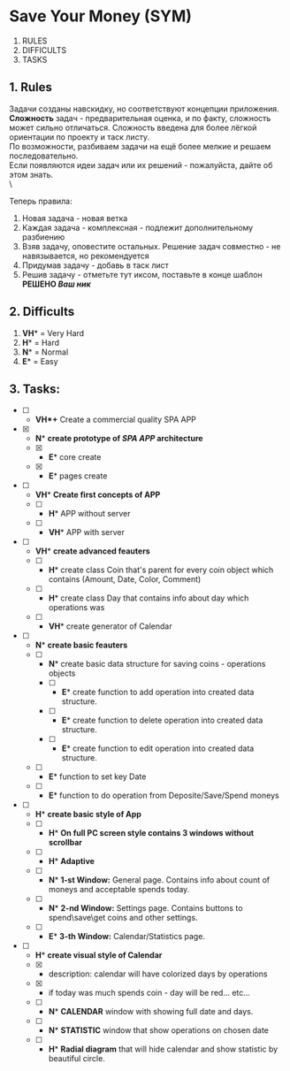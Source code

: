 # Save Your Money (SYM)

1. RULES
2. DIFFICULTS
3. TASKS

## 1. Rules

Задачи созданы навскидку, но соответствуют концепции приложения.
\
**Сложность** задач - предварительная оценка, и по факту, сложность может сильно отличаться.
Сложность введена для более лёгкой ориентации по проекту и таск листу.
\
По возможности, разбиваем задачи на ещё более мелкие и решаем последовательно.
\
Если появляются идеи задач или их решений - пожалуйста, дайте об этом знать.
\
\

Теперь правила:
1. Новая задача - новая ветка
2. Каждая задача - комплексная - подлежит дополнительному разбиению
3. Взяв задачу, оповестите остальных. Решение задач совместно - не навязывается, но рекомендуется
4. Придумав задачу - добавь в таск лист
5. Решив задачу - отметьте тут иксом, поставьте в конце шаблон **РЕШЕНО _Ваш ник_**

## 2. Difficults

1. **VH**\* = Very Hard
2. **H**\* = Hard
3. **N**\* = Normal
4. **E**\* = Easy

## 3. Tasks:

- [ ] - **VH\*+** Сreate a commercial quality SPA APP

- [x] - **N**\* **create prototype of _SPA APP_ architecture**
  - [x] - **E**\* core create
  - [x] - **E**\* pages create

- [ ] - **VH**\* **Create first concepts of APP**
  - [ ] - **H**\* APP without server
  - [ ] - **VH**\* APP with server

- [ ] - **VH**\* **create advanced feauters**
  - [ ] - **H**\* create class Coin that's parent for every coin object which contains (Amount, Date, Color, Comment)
  - [ ] - **H**\* create class Day that contains info about day which operations was
  - [ ] - **VH**\* create generator of Calendar

- [ ] - **N**\* **create basic feauters**
  - [ ] - **N**\* create basic data structure for saving coins - operations objects
    - [ ] - **E**\* create function to add operation into created data structure.
    - [ ] - **E**\* create function to delete operation into created data structure.
    - [ ] - **E**\* create function to edit operation into created data structure.
  - [ ] - **E**\* function to set key Date
  - [ ] - **E**\* function to do operation from Deposite/Save/Spend moneys

 - [ ] - **H**\* **create basic style of App**
   - [ ] - **H**\* **On full PC screen style contains 3 windows without scrollbar**
   - [ ] - **H**\* **Adaptive**
   - [ ] - **N**\* **1-st Window:** General page. Contains info about count of moneys and acceptable spends today.
   - [ ] - **N**\* **2-nd Window:** Settings page. Contains buttons to spend\save\get coins and other settings.
   - [ ] - **E**\* **3-th Window:** Calendar/Statistics page. 

 - [ ] - **H**\* **create visual style of Calendar**
   - [x] - description: calendar will have colorized days by operations
   - [x] - if today was much spends coin - day will be red... etc...
   - [ ] - **N**\* **CALENDAR** window with showing full date and days.
   - [ ] - **N**\* **STATISTIC** window that show operations on chosen date
   - [ ] - **H**\* **Radial diagram** that will hide calendar and show statistic by beautiful circle.
